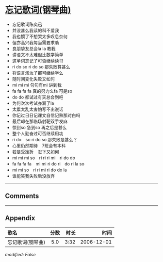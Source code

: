 # [忘记歌词(钢琴曲)](https://music.163.com/song?id=65728)

* 忘记歌词陈奕迅
* 并没甚么我读的科不爱我
* 我也惯了不想哭太多叹息奈何
* 但亦高兴我每当需要求助
* 良朋挚友总会la  la 教我
* 讲语文不太难但比数学简单
* 这单词忘记了可否继续读书
* ri  do  so  ri  do  so 那失败算甚么
* 将语言淘汰了都可继续学么
* 随时间变化失败又如何
* mi  mi  mi 句句有mi 讲到我
* fa  fa  fa  fa 真的努力么fa 可是so
* do  do 都试过有天总会到吧
* 为何次次考试亦漏了la
* 太累太乱太害怕写不出说话
* 你记过日日记课文自信记熟那对白吗
* 最后却在那临场射靶双手发麻
* 惊到so 急到so 再之后是甚么
* 整个人勤奋过可否继续用功
* ri  do　so  ri  do  so 那失败是甚么？
* 心里仍然期待　7班会有本科
* 若是受挫折　忍下又如何
* mi  mi  mi  so　ri  ri  ri  mi　ri  do  do
* fa  fa  fa  fa　mi  mi  ri  do  ri　do  ri  la  so
* mi  mi  so　ri  ri  mi  ri  do  do  la
* 谁能笑我失败后没放弃


---

## Comments


---

## Appendix

|歌名|分数|时长|时间|
|:---|:---:|---:|---:|
|忘记歌词(钢琴曲)|5.0|3:32|2006-12-01

*modified: False*